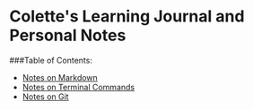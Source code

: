 # Colette's Learning Journal and Personal Notes

###Table of Contents:
- [Notes on Markdown](markdown-notes)
- [Notes on Terminal Commands](terminal-commands)
- [Notes on Git](git-notes)
